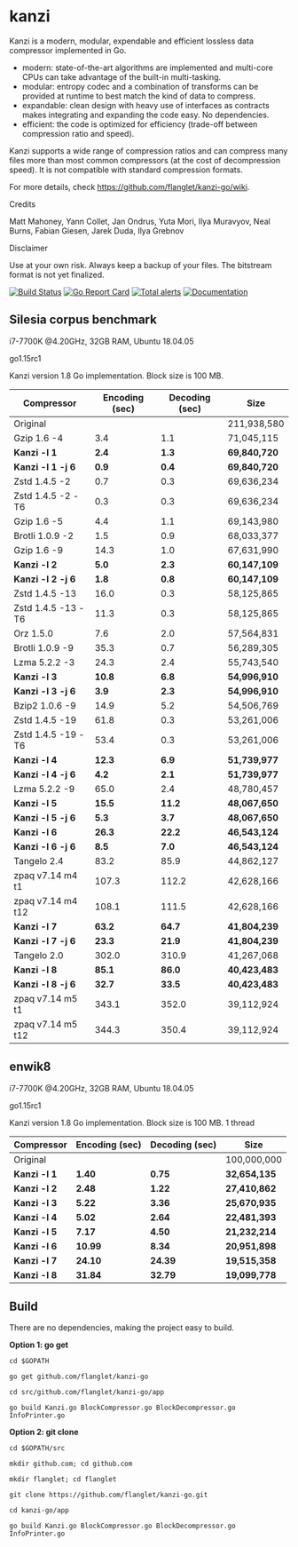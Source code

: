 kanzi
=====


Kanzi is a modern, modular, expendable and efficient lossless data compressor implemented in Go.

* modern: state-of-the-art algorithms are implemented and multi-core CPUs can take advantage of the built-in multi-tasking.
* modular: entropy codec and a combination of transforms can be provided at runtime to best match the kind of data to compress.
* expandable: clean design with heavy use of interfaces as contracts makes integrating and expanding the code easy. No dependencies.
* efficient: the code is optimized for efficiency (trade-off between compression ratio and speed).

Kanzi supports a wide range of compression ratios and can compress many files more than most common compressors (at the cost of decompression speed).
It is not compatible with standard compression formats.


For more details, check https://github.com/flanglet/kanzi-go/wiki.

Credits

Matt Mahoney,
Yann Collet,
Jan Ondrus,
Yuta Mori,
Ilya Muravyov,
Neal Burns,
Fabian Giesen,
Jarek Duda,
Ilya Grebnov

Disclaimer

Use at your own risk. Always keep a backup of your files. The bitstream format is not yet finalized.


[![Build Status](https://travis-ci.org/flanglet/kanzi-go.svg?branch=master)](https://travis-ci.org/flanglet/kanzi-go)
[![Go Report Card](https://goreportcard.com/badge/github.com/flanglet/kanzi-go)](https://goreportcard.com/badge/github.com/flanglet/kanzi-go)
[![Total alerts](https://img.shields.io/lgtm/alerts/g/flanglet/kanzi-go.svg?logo=lgtm&logoWidth=18)](https://lgtm.com/projects/g/flanglet/kanzi-go/alerts/)
[![Documentation](https://godoc.org/github.com/flanglet/kanzi-go?status.svg)](http://godoc.org/github.com/flanglet/kanzi-go)


Silesia corpus benchmark
-------------------------

i7-7700K @4.20GHz, 32GB RAM, Ubuntu 18.04.05

go1.15rc1

Kanzi version 1.8 Go implementation. Block size is 100 MB. 


|        Compressor           | Encoding (sec)  | Decoding (sec)  |    Size          |
|-----------------------------|-----------------|-----------------|------------------|
|Original     	              |                 |                 |   211,938,580    |	
|Gzip 1.6	-4                  |        3.4      |       1.1       |    71,045,115    |        
|**Kanzi -l 1**               |  	   **2.4** 	  |     **1.3**     |  **69,840,720**  |
|**Kanzi -l 1 -j 6**          |  	   **0.9** 	  |     **0.4**     |  **69,840,720**  |
|Zstd 1.4.5 -2                |	       0.7      |       0.3       |    69,636,234    |
|Zstd 1.4.5 -2 -T6            |	       0.3      |       0.3       |    69,636,234    |
|Gzip 1.6	-5                  |        4.4      |       1.1       |    69,143,980    |        
|Brotli 1.0.9 -2              |        1.5      |       0.9       |    68,033,377    |
|Gzip 1.6	-9                  |       14.3      |       1.0       |    67,631,990    |        
|**Kanzi -l 2**               |	     **5.0**	  |     **2.3**     |  **60,147,109**  |
|**Kanzi -l 2 -j 6**          |	     **1.8**	  |     **0.8**     |  **60,147,109**  |
|Zstd 1.4.5 -13               |	      16.0      |       0.3       |    58,125,865    |
|Zstd 1.4.5 -13 -T6           |	      11.3      |       0.3       |    58,125,865    |
|Orz 1.5.0                    |	       7.6      |       2.0       |    57,564,831    |
|Brotli 1.0.9 -9              |       35.3      |       0.7       |    56,289,305    |
|Lzma 5.2.2 -3	              |       24.3	    |       2.4       |    55,743,540    |
|**Kanzi -l 3**               |	    **10.8**	  |     **6.8**     |  **54,996,910**  |
|**Kanzi -l 3 -j 6**          |	     **3.9**	  |     **2.3**     |  **54,996,910**  |
|Bzip2 1.0.6 -9	              |       14.9      |       5.2       |    54,506,769	   |
|Zstd 1.4.5 -19	              |       61.8      |       0.3       |    53,261,006    |
|Zstd 1.4.5 -19	-T6           |       53.4      |       0.3       |    53,261,006    |
|**Kanzi -l 4**               |	    **12.3**	  |     **6.9**     |  **51,739,977**  |
|**Kanzi -l 4 -j 6**          |      **4.2**    |     **2.1**     |  **51,739,977**  |
|Lzma 5.2.2 -9                |       65.0	    |       2.4       |    48,780,457    |
|**Kanzi -l 5**	              |     **15.5**    |    **11.2**     |  **48,067,650**  |
|**Kanzi -l 5 -j 6**          |      **5.3**    |     **3.7**     |  **48,067,650**  |
|**Kanzi -l 6**               |     **26.3**	  |    **22.2**     |  **46,543,124**  |
|**Kanzi -l 6 -j 6**          |      **8.5**	  |     **7.0**     |  **46,543,124**  |
|Tangelo 2.4	                |       83.2      |      85.9       |    44,862,127    |
|zpaq v7.14 m4 t1             |      107.3	    |     112.2       |    42,628,166    |
|zpaq v7.14 m4 t12            |      108.1	    |     111.5       |    42,628,166    |
|**Kanzi -l 7**               |     **63.2**	  |    **64.7**     |  **41,804,239**  |
|**Kanzi -l 7 -j 6**          |     **23.3**	  |    **21.9**     |  **41,804,239**  |
|Tangelo 2.0	                |      302.0    	|     310.9       |    41,267,068    |
|**Kanzi -l 8**               |     **85.1**	  |    **86.0**     |  **40,423,483**  |
|**Kanzi -l 8 -j 6**          |     **32.7**	  |    **33.5**     |  **40,423,483**  |
|zpaq v7.14 m5 t1             |	     343.1	    |     352.0       |    39,112,924    |
|zpaq v7.14 m5 t12            |	     344.3	    |     350.4       |    39,112,924    |


enwik8
-------

i7-7700K @4.20GHz, 32GB RAM, Ubuntu 18.04.05

go1.15rc1

Kanzi version 1.8 Go implementation. Block size is 100 MB. 1 thread


|        Compressor           | Encoding (sec)  | Decoding (sec)  |    Size          |
|-----------------------------|-----------------|-----------------|------------------|
|Original     	              |                 |                 |   100,000,000    |	
|**Kanzi -l 1**               |  	  **1.40** 	  |    **0.75**     |  **32,654,135**  |
|**Kanzi -l 2**               |     **2.48**    |    **1.22**     |  **27,410,862**  |        
|**Kanzi -l 3**               |	    **5.22**    |    **3.36**     |  **25,670,935**  |
|**Kanzi -l 4**               |	    **5.02**	  |    **2.64**     |  **22,481,393**  |
|**Kanzi -l 5**               |	    **7.17**	  |    **4.50**     |  **21,232,214**  |
|**Kanzi -l 6**               |	   **10.99**	  |    **8.34**     |  **20,951,898**  |
|**Kanzi -l 7**               |	   **24.10**	  |   **24.39**     |  **19,515,358**  |
|**Kanzi -l 8**               |	   **31.84**	  |   **32.79**     |  **19,099,778**  |


Build
-----

There are no dependencies, making the project easy to build.

**Option 1: go get** 

~~~
cd $GOPATH

go get github.com/flanglet/kanzi-go

cd src/github.com/flanglet/kanzi-go/app

go build Kanzi.go BlockCompressor.go BlockDecompressor.go InfoPrinter.go
~~~



**Option 2: git clone** 

~~~
cd $GOPATH/src

mkdir github.com; cd github.com

mkdir flanglet; cd flanglet

git clone https://github.com/flanglet/kanzi-go.git

cd kanzi-go/app

go build Kanzi.go BlockCompressor.go BlockDecompressor.go InfoPrinter.go
~~~
